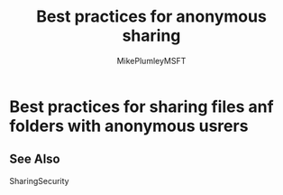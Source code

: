 ﻿---
title: "Best practices for anonymous sharing"
ms.author: mikeplum
author: MikePlumleyMSFT
manager: pamgreen
audience: ITPro
ms.topic: article
ms.service: o365-solutions
localization_priority: Priority
description: "Learn best practices for sharing files and folders with anonymous users."
---

# Best practices for sharing files anf folders with anonymous usrers


## See Also

SharingSecurity